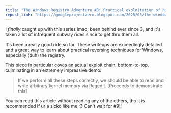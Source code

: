 ```yaml
---
title: "The Windows Registry Adventure #8: Practical exploitation of hive memory corruption"
repost_link: "https://googleprojectzero.blogspot.com/2025/05/the-windows-registry-adventure-8-exploitation.html"
---
```


I _finally_ caught up with this series lmao; been behind ever since 3, and it's taken a lot of infrequent subway rides since to get thru them all.

It's been a really good ride so far. These writeups are exceedingly detailed and a great way to learn about practical reversing techniques for Windows, especially (duh) the registry.

This piece in particular coves an actual exploit chain, bottom-to-top, culminating in an extremely impressive demo:

> If we perform all these steps correctly, we should be able to read and write arbitrary kernel memory via Regedit. [Proceeds to demonstrate this]

You can read this article without reading any of the others, tho it is recommended if ur a sicko like me :3 Can't wait for #9!!